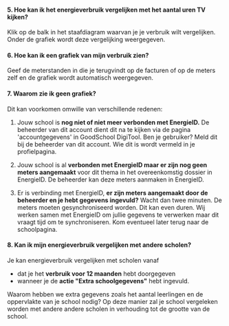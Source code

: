 #### 5. Hoe kan ik het energieverbruik vergelijken met het aantal uren TV kijken? 

Klik op de balk in het staafdiagram waarvan je je verbruik wilt vergelijken. Onder de grafiek wordt deze vergelijking weergegeven. 


#### 6. Hoe kan ik een grafiek van mijn verbruik zien?

Geef de meterstanden in die je terugvindt op de facturen of op de meters zelf en de grafiek wordt automatisch weergegeven. 

#### 7. Waarom zie ik geen grafiek?

Dit kan voorkomen omwille van verschillende redenen: 

1) Jouw school is __nog niet of niet meer verbonden met EnergieID.__ De beheerder van dit account dient dit na te kijken via de pagina 'accountgegevens' in GoodSchool DigiTool. Ben je gebruiker? Meld dit bij de beheerder van dit account. Wie dit is wordt vermeld in je profielpagina. 

2) Jouw school is al __verbonden met EnergieID maar er zijn nog geen meters aangemaakt__ voor dit thema in het overeenkomstig dossier in EnergieID. De beheerder kan deze meters aanmaken in EnergieID. 

3) Er is verbinding met EnergieID, __er zijn meters aangemaakt door de beheerder en je hebt gegevens ingevuld?__ Wacht dan twee minuten. De meters moeten gesynchroniseerd worden. Dit kan even duren. Wij werken samen met EnergieID om jullie gegevens te verwerken maar dit vraagt tijd om te synchroniseren. Kom eventueel later terug naar de schoolpagina. 

#### 8. Kan ik mijn energieverbruik vergelijken met andere scholen? 

Je kan energieverbruik vergelijken met scholen vanaf
* dat je het __verbruik voor 12 maanden__ hebt doorgegeven
* wanneer je de __actie "Extra schoolgegevens"__ hebt ingevuld. 

Waarom hebben we extra gegevens zoals het aantal leerlingen en de oppervlakte van je school nodig? Op deze manier zal je school vergeleken worden met andere andere scholen in verhouding tot de grootte van de school.
